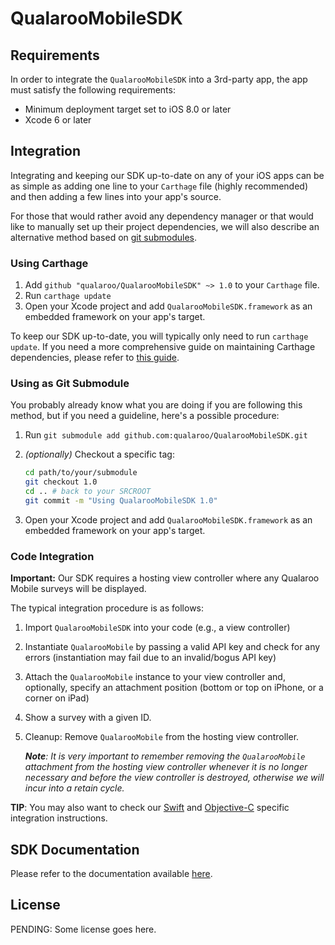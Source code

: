 # QualarooMobileSDK

## Requirements

In order to integrate the `QualarooMobileSDK` into a 3rd-party app, the app must satisfy the following requirements:

- Minimum deployment target set to iOS 8.0 or later
- Xcode 6 or later

## Integration

Integrating and keeping our SDK up-to-date on any of your iOS apps can be as simple as adding one line to your `Carthage` file (highly recommended) and then adding a few lines into your app's source.

For those that would rather avoid any dependency manager or that would like to manually set up their project dependencies, we will also describe an alternative method based on [git submodules](https://git-scm.com/docs/git-submodule).

### Using Carthage

1. Add `github "qualaroo/QualarooMobileSDK" ~> 1.0` to your `Carthage` file.
2. Run `carthage update`
3. Open your Xcode project and add `QualarooMobileSDK.framework` as an embedded framework on your app's target.

To keep our SDK up-to-date, you will typically only need to run `carthage update`. If you need a more comprehensive guide on maintaining Carthage dependencies, please refer to [this guide](https://github.com/Carthage/Carthage/blob/master/Documentation/Artifacts.md#cartfile).


### Using as Git Submodule

You probably already know what you are doing if you are following this method, but if you need a guideline, here's a possible procedure:

1. Run `git submodule add github.com:qualaroo/QualarooMobileSDK.git`
2. *(optionally)* Checkout a specific tag:

    ```bash
    cd path/to/your/submodule
    git checkout 1.0
    cd .. # back to your SRCROOT
    git commit -m "Using QualarooMobileSDK 1.0"
    ```

3. Open your Xcode project and add `QualarooMobileSDK.framework` as an embedded framework on your app's target.

### Code Integration

**Important:** Our SDK requires a hosting view controller where any Qualaroo Mobile surveys will be displayed.

The typical integration procedure is as follows:

1. Import `QualarooMobileSDK` into your code (e.g., a view controller)
2. Instantiate `QualarooMobile` by passing a valid API key and check for any errors (instantiation may fail due to an invalid/bogus API key)
3. Attach the `QualarooMobile` instance to your view controller and, optionally, specify an attachment position (bottom or top on iPhone, or a corner on iPad)
4. Show a survey with a given ID.
5. Cleanup: Remove `QualarooMobile` from the hosting view controller.

	_**Note**: It is very important to remember removing the `QualarooMobile` attachment from the hosting view controller whenever it is no longer necessary and before the view controller is destroyed, otherwise we will incur into a retain cycle._

**TIP**: You may also want to check our [Swift](https://github.com/qualaroo/iOSMobileSDK/blob/master/Integration-Using-Swift.md) and [Objective-C](https://github.com/qualaroo/iOSMobileSDK/blob/master/Integration-Using-Objective-C.md) specific integration instructions.

## SDK Documentation

Please refer to the documentation available [here](http://qualaroo.github.io/iOSMobileSDK/).

## License

PENDING: Some license goes here.
